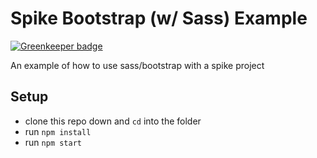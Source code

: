 # Spike Bootstrap (w/ Sass) Example

[![Greenkeeper badge](https://badges.greenkeeper.io/static-dev/spike-bootstrap-sass-example.svg)](https://greenkeeper.io/)

An example of how to use sass/bootstrap with a spike project

## Setup

- clone this repo down and `cd` into the folder
- run `npm install`
- run `npm start`
